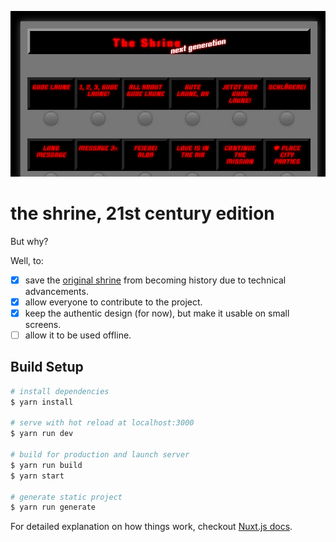![the-shrine-ng](https://github.com/gildesmarais/the-shrine-ng/raw/master/static/og_image.png)

# the shrine, 21st century edition

But why?

Well, to:

- [x] save the [original shrine](http://theshrine.de) from becoming history due to technical advancements.
- [x] allow everyone to contribute to the project.
- [x] keep the authentic design (for now), but make it usable on small screens.
- [ ] allow it to be used offline.

## Build Setup

```bash
# install dependencies
$ yarn install

# serve with hot reload at localhost:3000
$ yarn run dev

# build for production and launch server
$ yarn run build
$ yarn start

# generate static project
$ yarn run generate
```

For detailed explanation on how things work, checkout [Nuxt.js docs](https://nuxtjs.org).
